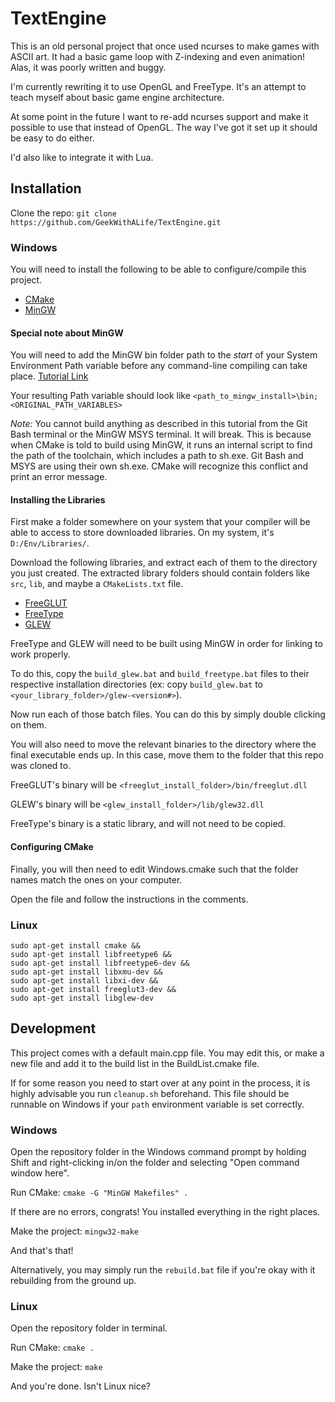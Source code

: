 # TextEngine

This is an old personal project that once used ncurses to make games with ASCII art. It had a basic game loop with Z-indexing and even animation! Alas, it was poorly written and buggy.

I'm currently rewriting it to use OpenGL and FreeType. It's an attempt to teach myself about basic game engine architecture.

At some point in the future I want to re-add ncurses support and make it possible to use that instead of OpenGL. The way I've got it set up it should be easy to do either.

I'd also like to integrate it with Lua.

## Installation

Clone the repo: `git clone https://github.com/GeekWithALife/TextEngine.git`

### Windows

You will need to install the following to be able to configure/compile this project.

- [CMake](http://www.cmake.org/)
- [MinGW](http://www.mingw.org/)

#### Special note about MinGW

You will need to add the MinGW bin folder path to the *start* of your System Environment Path variable before any command-line compiling can take place. [Tutorial Link](http://www.computerhope.com/issues/ch000549.htm)

Your resulting Path variable should look like `<path_to_mingw_install>\bin;<ORIGINAL_PATH_VARIABLES>`

*Note:* You cannot build anything as described in this tutorial from the Git Bash terminal or the MinGW MSYS terminal. It will break. This is because when CMake is told to build using MinGW, it runs an internal script to find the path of the toolchain, which includes a path to sh.exe. Git Bash and MSYS are using their own sh.exe. CMake will recognize this conflict and print an error message.

#### Installing the Libraries

First make a folder somewhere on your system that your compiler will be able to access to store downloaded libraries. On my system, it's `D:/Env/Libraries/`.

Download the following libraries, and extract each of them to the directory you just created. The extracted library folders should contain folders like `src`, `lib`, and maybe a `CMakeLists.txt` file. 

- [FreeGLUT](http://freeglut.sourceforge.net/)
- [FreeType](http://freetype.org/)
- [GLEW](http://glew.sourceforge.net/)

FreeType and GLEW will need to be built using MinGW in order for linking to work properly.

To do this, copy the `build_glew.bat` and `build_freetype.bat` files to their respective installation directories (ex: copy `build_glew.bat` to `<your_library_folder>/glew-<version#>`).

Now run each of those batch files. You can do this by simply double clicking on them.

You will also need to move the relevant binaries to the directory where the final executable ends up. In this case, move them to the folder that this repo was cloned to.

FreeGLUT's binary will be `<freeglut_install_folder>/bin/freeglut.dll`

GLEW's binary will be `<glew_install_folder>/lib/glew32.dll`

FreeType's binary is a static library, and will not need to be copied.

#### Configuring CMake

Finally, you will then need to edit Windows.cmake such that the folder names match the ones on your computer.

Open the file and follow the instructions in the comments.

### Linux

```shell
sudo apt-get install cmake &&
sudo apt-get install libfreetype6 &&
sudo apt-get install libfreetype6-dev &&
sudo apt-get install libxmu-dev &&
sudo apt-get install libxi-dev &&
sudo apt-get install freeglut3-dev &&
sudo apt-get install libglew-dev
```

## Development

This project comes with a default main.cpp file. You may edit this, or make a new file and add it to the build list in the BuildList.cmake file.

If for some reason you need to start over at any point in the process, it is highly advisable you run `cleanup.sh` beforehand. This file should be runnable on Windows if your `path` environment variable is set correctly.

### Windows

Open the repository folder in the Windows command prompt by holding Shift and right-clicking in/on the folder and selecting "Open command window here".

Run CMake: `cmake -G "MinGW Makefiles" .`

If there are no errors, congrats! You installed everything in the right places.

Make the project: `mingw32-make`

And that's that!

Alternatively, you may simply run the `rebuild.bat` file if you're okay with it rebuilding from the ground up.

### Linux

Open the repository folder in terminal.

Run CMake: `cmake .`

Make the project: `make`

And you're done. Isn't Linux nice?
